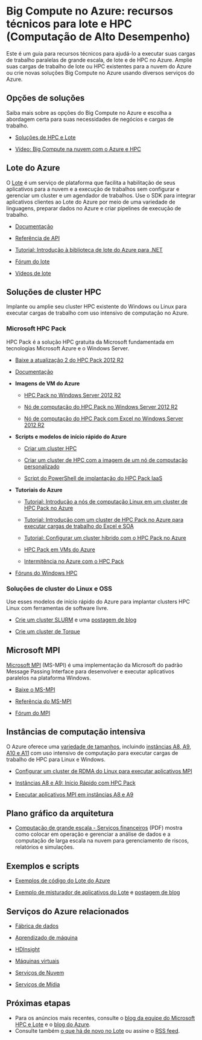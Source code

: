 <properties
   pageTitle="Big Compute: recursos técnicos para Lote e HPC (Computação de Alto Desempenho) | Microsoft Azure"
   description="Lista os recursos técnicos que podem ajudá-lo a executar suas cargas de trabalho paralelas de grande escala, de lote e de HPC no Azure."
   services="batch, cloud-services, virtual-machines"
   documentationCenter=""
   authors="dlepow"
   manager="timlt"
   editor=""/>

<tags
   ms.service="multiple"
   ms.devlang="multiple"
   ms.topic="article"
   ms.tgt_pltfrm="NA"
   ms.workload="big-compute"
   ms.date="07/28/2015"
   ms.author="danlep"/>

# Big Compute no Azure: recursos técnicos para lote e HPC (Computação de Alto Desempenho)
Este é um guia para recursos técnicos para ajudá-lo a executar suas cargas de trabalho paralelas de grande escala, de lote e de HPC no Azure. Amplie suas cargas de trabalho de lote ou HPC existentes para a nuvem do Azure ou crie novas soluções Big Compute no Azure usando diversos serviços do Azure.

## Opções de soluções

Saiba mais sobre as opções do Big Compute no Azure e escolha a abordagem certa para suas necessidades de negócios e cargas de trabalho.

* [Soluções de HPC e Lote](batch-hpc-solutions.md)

* [Vídeo: Big Compute na nuvem com o Azure e HPC](http://azure.microsoft.com/documentation/videos/teched-europe-2014-big-compute-in-the-cloud-with-high-performance-computing-on-azure/)


## Lote do Azure

O [Lote](http://azure.microsoft.com/services/batch/) é um serviço de plataforma que facilita a habilitação de seus aplicativos para a nuvem e a execução de trabalhos sem configurar e gerenciar um cluster e um agendador de trabalhos. Use o SDK para integrar aplicativos clientes ao Lote do Azure por meio de uma variedade de linguagens, preparar dados no Azure e criar pipelines de execução de trabalho.

* [Documentação](http://azure.microsoft.com/documentation/services/batch/)

* [Referência de API](https://msdn.microsoft.com/library/azure/dn820177.aspx)

* [Tutorial: Introdução à biblioteca de lote do Azure para .NET](batch-dotnet-get-started.md)

* [Fórum do lote](https://social.msdn.microsoft.com/Forums/home?forum=azurebatch)

* [Vídeos de lote](https://azure.microsoft.com/documentation/videos/index/?services=batch)

## Soluções de cluster HPC

Implante ou amplie seu cluster HPC existente do Windows ou Linux para executar cargas de trabalho com uso intensivo de computação no Azure.

### Microsoft HPC Pack

HPC Pack é a solução HPC gratuita da Microsoft fundamentada em tecnologias Microsoft Azure e o Windows Server.

* [Baixe a atualização 2 do HPC Pack 2012 R2](https://www.microsoft.com/pt-br/download/details.aspx?id=47755)

* [Documentação](https://technet.microsoft.com/library/jj899572.aspx)

* **Imagens de VM do Azure**

    * [HPC Pack no Windows Server 2012 R2](http://azure.microsoft.com/marketplace/partners/microsoft/hpcpack2012r2onwindowsserver2012r2/)

    * [Nó de computação do HPC Pack no Windows Server 2012 R2](http://azure.microsoft.com/marketplace/partners/microsoft/hpcpack2012r2computenodeonwindowsserver2012r2/)

    * [Nó de computação do HPC Pack com Excel no Windows Server 2012 R2](http://azure.microsoft.com/marketplace/partners/microsoft/hpcpack2012r2computenodewithexcelonwindowsserver2012r2/)

* **Scripts e modelos de início rápido do Azure**

    * [Criar um cluster HPC](https://azure.microsoft.com/documentation/templates/create-hpc-cluster/)

    * [Criar um cluster de HPC com a imagem de um nó de computação personalizado](https://azure.microsoft.com/documentation/templates/create-hpc-cluster-custom-image/)

    * [Script do PowerShell de implantação do HPC Pack IaaS](https://www.microsoft.com/download/details.aspx?id=44949)

* **Tutoriais do Azure**

    * [Tutorial: Introdução a nós de computação Linux em um cluster de HPC Pack no Azure](../virtual-machines/virtual-machines-linux-cluster-hpcpack.md)

    * [Tutorial: Introdução com um cluster de HPC Pack no Azure para executar cargas de trabalho do Excel e SOA](../virtual-machines/virtual-machines-excel-cluster-hpcpack.md)

    * [Tutorial: Configurar um cluster híbrido com o HPC Pack no Azure](../cloud-services/cloud-services-setup-hybrid-hpcpack-cluster.md)

    * [HPC Pack em VMs do Azure](https://msdn.microsoft.com/library/azure/dn518135.aspx)

    * [Intermitência no Azure com o HPC Pack](https://technet.microsoft.com/library/gg481749.aspx)


* [Fóruns do Windows HPC](https://social.microsoft.com/Forums/home?category=windowshpc)

### Soluções de cluster do Linux e OSS

Use esses modelos de início rápido do Azure para implantar clusters HPC Linux com ferramentas de software livre.

* [Crie um cluster SLURM](http://azure.microsoft.com/documentation/templates/slurm/) e uma [postagem de blog](http://blogs.technet.com/b/windowshpc/archive/2015/06/06/deploy-a-slurm-cluster-on-azure.aspx)

* [Crie um cluster de Torque](http://azure.microsoft.com/documentation/templates/torque-cluster/)

## Microsoft MPI

[Microsoft MPI](https://msdn.microsoft.com/library/bb524831.aspx) (MS-MPI) é uma implementação da Microsoft do padrão Message Passing Interface para desenvolver e executar aplicativos paralelos na plataforma Windows.


* [Baixe o MS-MPI](http://go.microsoft.com/FWLink/p/?LinkID=389556)

* [Referência do MS-MPI](https://msdn.microsoft.com/library/dn473458.aspx)

* [Fórum do MPI](https://social.microsoft.com/Forums/home?forum=windowshpcmpi)


## Instâncias de computação intensiva

O Azure oferece uma [variedade de tamanhos](../virtual-machines/virtual-machines-size-specs.md), incluindo [instâncias A8, A9, A10 e A11](../virtual-machines/virtual-machines-a8-a9-a10-a11-specs.md) com uso intensivo de computação para executar cargas de trabalho de HPC para Linux e Windows.

* [Configurar um cluster de RDMA do Linux para executar aplicativos MPI](../virtual-machines/virtual-machines-linux-cluster-rdma.md)

* [Instâncias A8 e A9: Início Rápido com HPC Pack](https://msdn.microsoft.com/library/azure/dn594431.aspx)

* [Executar aplicativos MPI em instâncias A8 e A9](https://msdn.microsoft.com/library/azure/dn592104.aspx)

## Plano gráfico da arquitetura

* [Computação de grande escala - Serviços financeiros](http://go.microsoft.com/fwlink/?LinkId=536378) (PDF) mostra como colocar em operação e gerenciar a análise de dados e a computação de larga escala na nuvem para gerenciamento de riscos, relatórios e simulações.

## Exemplos e scripts

* [Exemplos de código do Lote do Azure](https://github.com/Azure/azure-batch-samples)

* [Exemplo de misturador de aplicativos do Lote](https://github.com/Azure/azure-batch-apps-blender) e [postagem de blog](http://azure.microsoft.com/blog/2015/01/26/blender-on-azure-batch/)

## Serviços do Azure relacionados

* [Fábrica de dados](http://azure.microsoft.com/documentation/services/data-factory/)

* [Aprendizado de máquina](http://azure.microsoft.com/documentation/services/machine-learning/)

* [HDInsight](http://azure.microsoft.com/documentation/services/hdinsight/)

* [Máquinas virtuais](http://azure.microsoft.com/documentation/services/virtual-machines/)

* [Serviços de Nuvem](http://azure.microsoft.com/documentation/services/cloud-services/)

* [Serviços de Mídia](http://azure.microsoft.com/documentation/services/media-services/)



## Próximas etapas

* Para os anúncios mais recentes, consulte o [blog da equipe do Microsoft HPC e Lote](http://blogs.technet.com/b/windowshpc/) e o [blog do Azure](http://azure.microsoft.com/blog/tag/hpc/).
* Consulte também [o que há de novo no Lote](http://azure.microsoft.com/updates/?service=batch) ou assine o [RSS feed](http://azure.microsoft.com/updates/feed/?service=batch).

<!---HONumber=July15_HO5-->